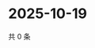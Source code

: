 # 2025-10-19

共 0 条

<!-- BEGIN ZHIHUQUESTIONS -->
<!-- 最后更新时间 Sun Oct 19 2025 20:19:36 GMT+0800 (China Standard Time) -->

<!-- END ZHIHUQUESTIONS -->
